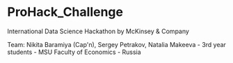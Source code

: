 # ProHack_Challenge
International Data Science Hackathon by McKinsey &amp; Company

Team: Nikita Baramiya (Cap'n), Sergey Petrakov, Natalia Makeeva - 3rd year students - MSU Faculty of Economics - Russia
